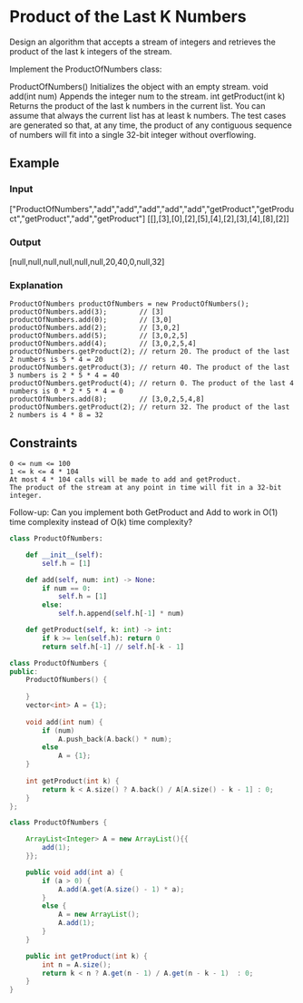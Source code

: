 # Product of the Last K Numbers

Design an algorithm that accepts a stream of integers and retrieves the product of the last k integers of the stream.

Implement the ProductOfNumbers class:

ProductOfNumbers() Initializes the object with an empty stream.
void add(int num) Appends the integer num to the stream.
int getProduct(int k) Returns the product of the last k numbers in the current list. You can assume that always the current list has at least k numbers.
The test cases are generated so that, at any time, the product of any contiguous sequence of numbers will fit into a single 32-bit integer without overflowing.

## Example

### Input

["ProductOfNumbers","add","add","add","add","add","getProduct","getProduct","getProduct","add","getProduct"]
[[],[3],[0],[2],[5],[4],[2],[3],[4],[8],[2]]

### Output

[null,null,null,null,null,null,20,40,0,null,32]

### Explanation

```text
ProductOfNumbers productOfNumbers = new ProductOfNumbers();
productOfNumbers.add(3);        // [3]
productOfNumbers.add(0);        // [3,0]
productOfNumbers.add(2);        // [3,0,2]
productOfNumbers.add(5);        // [3,0,2,5]
productOfNumbers.add(4);        // [3,0,2,5,4]
productOfNumbers.getProduct(2); // return 20. The product of the last 2 numbers is 5 * 4 = 20
productOfNumbers.getProduct(3); // return 40. The product of the last 3 numbers is 2 * 5 * 4 = 40
productOfNumbers.getProduct(4); // return 0. The product of the last 4 numbers is 0 * 2 * 5 * 4 = 0
productOfNumbers.add(8);        // [3,0,2,5,4,8]
productOfNumbers.getProduct(2); // return 32. The product of the last 2 numbers is 4 * 8 = 32 
```

## Constraints

```text
0 <= num <= 100
1 <= k <= 4 * 104
At most 4 * 104 calls will be made to add and getProduct.
The product of the stream at any point in time will fit in a 32-bit integer.
```

Follow-up: Can you implement both GetProduct and Add to work in O(1) time complexity instead of O(k) time complexity?

```python
class ProductOfNumbers:

    def __init__(self):
        self.h = [1]        

    def add(self, num: int) -> None:
        if num == 0:
            self.h = [1]
        else:
            self.h.append(self.h[-1] * num)

    def getProduct(self, k: int) -> int:
        if k >= len(self.h): return 0
        return self.h[-1] // self.h[-k - 1]
```

```c++
class ProductOfNumbers {
public:
    ProductOfNumbers() {
        
    }
    vector<int> A = {1};
    
    void add(int num) {
        if (num)
            A.push_back(A.back() * num);
        else
            A = {1};
    }
    
    int getProduct(int k) {
        return k < A.size() ? A.back() / A[A.size() - k - 1] : 0;
    }
};
```

```java
class ProductOfNumbers {

    ArrayList<Integer> A = new ArrayList(){{
        add(1);
    }};

    public void add(int a) {
        if (a > 0) {
            A.add(A.get(A.size() - 1) * a);
        }
        else {
            A = new ArrayList();
            A.add(1);
        }
    }

    public int getProduct(int k) {
        int n = A.size();
        return k < n ? A.get(n - 1) / A.get(n - k - 1)  : 0;
    }
}
```
